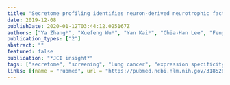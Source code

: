 ```yaml
---
title: "Secretome profiling identifies neuron-derived neurotrophic factor as a tumor-suppressive factor in lung cancer"
date: 2019-12-08
publishDate: 2020-01-12T03:44:12.025167Z
authors: ["Ya Zhang*", "Xuefeng Wu*", "Yan Kai*", "Chia-Han Lee", "Fengdong Cheng", "Yixuan Li", "Yongbao Zhuang", "Javid Ghaemmaghami", "Kun-Han Chuang", "Zhuo Liu", " others"]
publication_types: ["2"]
abstract: ""
featured: false
publication: "*JCI insight*"
tags: ["secretome", "screening", "Lung cancer", "expression specificity", "NDNF", "DNA methylation"]
links: [{name = "Pubmed", url = "https://pubmed.ncbi.nlm.nih.gov/31852841/"}]
---
```

